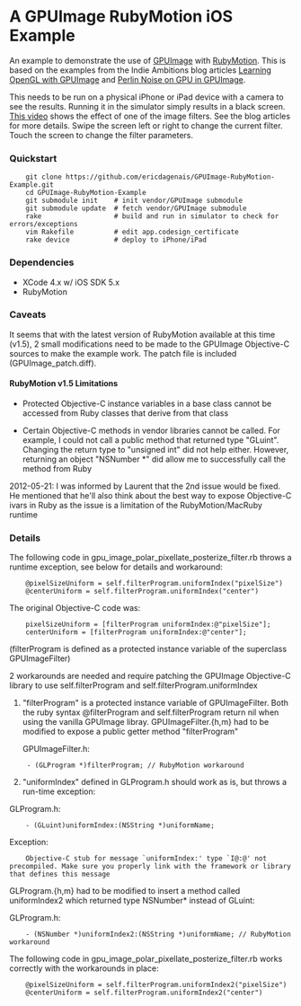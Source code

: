 # A GPUImage RubyMotion iOS Example

An example to demonstrate the use of [GPUImage][GI] with [RubyMotion][RM]. This is based on the examples from the Indie Ambitions blog articles [Learning OpenGL with GPUImage][IA] and [Perlin Noise on GPU in GPUImage][IA2].

This needs to be run on a physical iPhone or iPad device with a camera to see the results. Running it in the simulator simply results in a black screen. [This video][VI] shows the effect of one of the image filters. See the blog articles for more details. Swipe the screen left or right to change the current filter. Touch the screen to change the filter parameters.

### Quickstart

        git clone https://github.com/ericdagenais/GPUImage-RubyMotion-Example.git
        cd GPUImage-RubyMotion-Example
        git submodule init    # init vendor/GPUImage submodule
        git submodule update  # fetch vendor/GPUImage submodule
        rake                  # build and run in simulator to check for errors/exceptions
        vim Rakefile          # edit app.codesign_certificate
        rake device           # deploy to iPhone/iPad

### Dependencies

* XCode 4.x w/ iOS SDK 5.x
* RubyMotion

### Caveats

It seems that with the latest version of RubyMotion available at this time (v1.5), 2 small modifications need to be made to the GPUImage Objective-C sources to make the example work. The patch file is included (GPUImage_patch.diff).

#### RubyMotion v1.5 Limitations

* Protected Objective-C instance variables in a base class cannot be accessed from Ruby classes that derive from that class

* Certain Objective-C methods in vendor libraries cannot be called. For example, I could not call a public method that returned type "GLuint". Changing the return type to "unsigned int" did not help either. However, returning an object "NSNumber *" did allow me to successfully call the method from Ruby

2012-05-21: I was informed by Laurent that the 2nd issue would be fixed. He mentioned that he'll also think about the best way to expose Objective-C ivars in Ruby as the issue is a limitation of the RubyMotion/MacRuby runtime

### Details

The following code in gpu_image_polar_pixellate_posterize_filter.rb throws a runtime exception, see below for details and workaround:

        @pixelSizeUniform = self.filterProgram.uniformIndex("pixelSize")
        @centerUniform = self.filterProgram.uniformIndex("center")

The original Objective-C code was:

        pixelSizeUniform = [filterProgram uniformIndex:@"pixelSize"];
        centerUniform = [filterProgram uniformIndex:@"center"];
  
  (filterProgram is defined as a protected instance variable of the superclass GPUImageFilter)

2 workarounds are needed and require patching the GPUImage Objective-C library to use self.filterProgram and self.filterProgram.uniformIndex

1. "filterProgram" is a protected instance variable of GPUImageFilter. Both the ruby syntax @filterProgram and self.filterProgram return nil when using the vanilla GPUImage libray. GPUImageFilter.{h,m} had to be modified to expose a public getter method "filterProgram"

   GPUImageFilter.h:

        - (GLProgram *)filterProgram; // RubyMotion workaround

2. "uniformIndex" defined in GLProgram.h should work as is, but throws a run-time exception:

  GLProgram.h:

        - (GLuint)uniformIndex:(NSString *)uniformName;

  Exception:

        Objective-C stub for message `uniformIndex:' type `I@:@' not precompiled. Make sure you properly link with the framework or library that defines this message
   
  GLProgram.{h,m} had to be modified to insert a method called uniformIndex2 which returned type NSNumber* instead of GLuint:

  GLProgram.h:

        - (NSNumber *)uniformIndex2:(NSString *)uniformName; // RubyMotion workaround

The following code in gpu_image_polar_pixellate_posterize_filter.rb works correctly with the workarounds in place:

        @pixelSizeUniform = self.filterProgram.uniformIndex2("pixelSize")
        @centerUniform = self.filterProgram.uniformIndex2("center")


[GI]: https://github.com/BradLarson/GPUImage
[RM]: http://www.rubymotion.com/
[IA]: http://indieambitions.com/idevblogaday/learning-opengl-gpuimage/
[IA2]: http://indieambitions.com/idevblogaday/perlin-noise-gpu-gpuimage/
[VI]: http://www.youtube.com/watch?v=cThYM20wj_M
